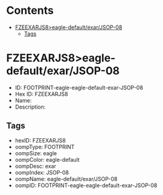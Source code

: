 



Contents
========

* [FZEEXARJS8>eagle-default/exar/JSOP-08](#fzeexarjs8eagle-defaultexarjsop-08)
	* [Tags](#tags)

# FZEEXARJS8>eagle-default/exar/JSOP-08

- ID: FOOTPRINT-eagle-eagle-default-exar-JSOP-08
- Hex ID: FZEEXARJS8
- Name: 
- Description: 

## Tags

- hexID: FZEEXARJS8
- oompType: FOOTPRINT
- oompSize: eagle
- oompColor: eagle-default
- oompDesc: exar
- oompIndex: JSOP-08
- oompName: eagle-default/exar/JSOP-08
- oompID: FOOTPRINT-eagle-eagle-default-exar-JSOP-08
